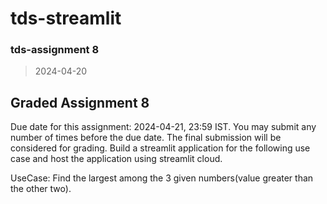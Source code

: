# tds-streamlit
### tds-assignment 8
> 2024-04-20

## Graded Assignment 8
Due date for this assignment: 2024-04-21, 23:59 IST.
You may submit any number of times before the due date. The final submission will be considered for grading.
Build a streamlit application for the following use case and host the application using streamlit cloud.


UseCase: Find the largest among the 3 given numbers(value greater than the other two).
